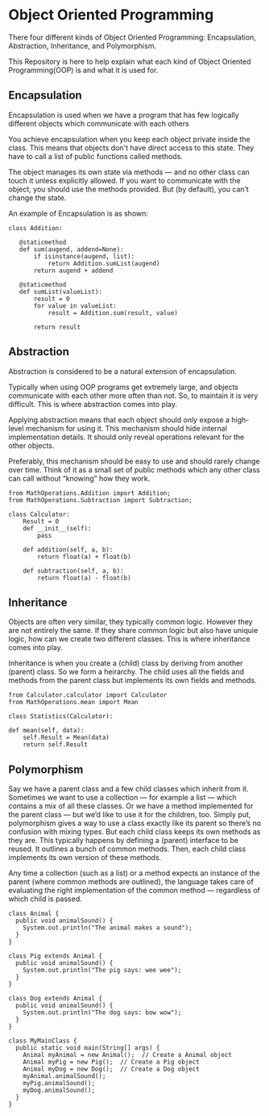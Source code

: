 # Object Oriented Programming

There four different kinds of Object Oriented Programming: Encapsulation, Abstraction, Inheritance, and Polymorphism. 

This Repository is here to help explain what each kind of Object Oriented Programming(OOP) is and what it is used for.

## Encapsulation

 Encapsulation is used when we have a program that has few logically different objects which communicate with each others
 
 You achieve encapsulation when you keep each object private inside the class. This means that objects don't have direct access to this state. They have to call a list of public functions called methods.
 
 The object manages its own state via methods — and no other class can touch it unless explicitly allowed. If you want to communicate with the object, you should use the methods provided. But (by default), you can’t change the state.
 
 An example of Encapsulation is as shown:
 ```
 class Addition:

    @staticmethod
    def sum(augend, addend=None):
        if isinstance(augend, list):
            return Addition.sumList(augend)
        return augend + addend

    @staticmethod
    def sumList(valueList):
        result = 0
        for value in valueList:
            result = Addition.sum(result, value)

        return result
```
## Abstraction

Abstraction is considered to be a natural extension of encapsulation.

Typically when using OOP programs get extremely large, and objects communicate with each other more often than not. So, to maintain it is very difficult. This is where abstraction comes into play.

Applying abstraction means that each object should *only* expose a high-level mechanism for using it. This mechanism should hide internal implementation details. It should only reveal operations relevant for the other objects.

Preferably, this mechanism should be easy to use and should rarely change over time. Think of it as a small set of public methods which any other class can call without “knowing” how they work.

```
from MathOperations.Addition import Addition;
from MathOperations.Subtraction import Subtraction;

class Calculator:
    Result = 0
    def __init__(self):
        pass

    def addition(self, a, b):
        return float(a) + float(b)

    def subtraction(self, a, b):
        return float(a) - float(b)
```

## Inheritance

Objects are often very similar, they typically common logic. However they are not entirely the same. If they share common logic but also have uniquie logic, how can we create two different classes. This is where inheritance comes into play.

Inheritance is when you create a (child) class by deriving from another (parent) class. So we form a heirarchy. The child uses all the fields and methods from the parent class but implements its own fields and methods.

```
from Calculator.calculator import Calculator
from MathOperations.mean import Mean

class Statistics(Calculator):

def mean(self, data):
    self.Result = Mean(data)
    return self.Result
```

## Polymorphism

Say we have a parent class and a few child classes which inherit from it. Sometimes we want to use a collection — for example a list — which contains a mix of all these classes. Or we have a method implemented for the parent class — but we’d like to use it for the children, too. Simply put, polymorphism gives a way to use a class exactly like its parent so there’s no confusion with mixing types. But each child class keeps its own methods as they are. This typically happens by defining a (parent) interface to be reused. It outlines a bunch of common methods. Then, each child class implements its own version of these methods.

Any time a collection (such as a list) or a method expects an instance of the parent (where common methods are outlined), the language takes care of evaluating the right implementation of the common method — regardless of which child is passed.

```
class Animal {
  public void animalSound() {
    System.out.println("The animal makes a sound");
  }
}

class Pig extends Animal {
  public void animalSound() {
    System.out.println("The pig says: wee wee");
  }
}

class Dog extends Animal {
  public void animalSound() {
    System.out.println("The dog says: bow wow");
  }
}

class MyMainClass {
  public static void main(String[] args) {
    Animal myAnimal = new Animal();  // Create a Animal object
    Animal myPig = new Pig();  // Create a Pig object
    Animal myDog = new Dog();  // Create a Dog object
    myAnimal.animalSound();
    myPig.animalSound();
    myDog.animalSound();
  }
}
```







